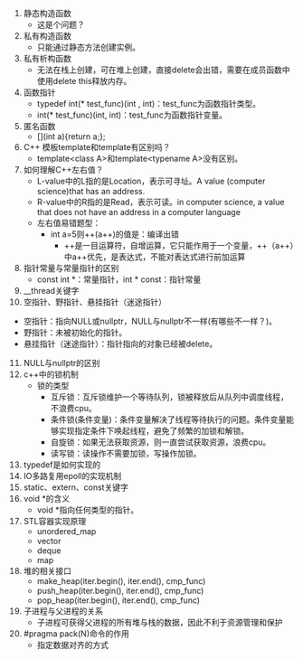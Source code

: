 1. 静态构造函数
   - 这是个问题？
2. 私有构造函数
   - 只能通过静态方法创建实例。
3. 私有析构函数
   - 无法在栈上创建，可在堆上创建，直接delete会出错，需要在成员函数中使用delete this释放内存。
4. 函数指针
   - typedef int(* test_func)(int , int)：test_func为函数指针类型。
   - int(* test_func)(int, int)：test_func为函数指针变量。
5. 匿名函数
   - [\](int a\){return a;};
6. C++ 模板template和template有区别吗？
   - template\<class A\>和template\<typename A\>没有区别。
7. 如何理解C++左右值？
   - L-value中的L指的是Location，表示可寻址。A value (computer science)that has an address.
   - R-value中的R指的是Read，表示可读。in computer science, a value that does not have an address in a computer language
   - 左右值易错题型：
     - int a=5则++(a++)的值是：编译出错
       - ++是一目运算符，自增运算，它只能作用于一个变量，++（a++）中a++优先，是表达式，不能对表达式进行前加运算
8. 指针常量与常量指针的区别
   - const int *：常量指针，int * const：指针常量
9. __thread关键字
10. 空指针、野指针、悬挂指针（迷途指针）
  - 空指针：指向NULL或nullptr，NULL与nullptr不一样(有哪些不一样？)。
  - 野指针：未被初始化的指针。
  - 悬挂指针（迷途指针）：指针指向的对象已经被delete。
11. NULL与nullptr的区别
12. c++中的锁机制
    - 锁的类型
      - 互斥锁：互斥锁维护一个等待队列，锁被释放后从队列中调度线程，不浪费cpu。
      - 条件锁(条件变量)：条件变量解决了线程等待执行的问题。条件变量能够实现指定条件下唤起线程，避免了频繁的加锁和解锁。
      - 自旋锁：如果无法获取资源，则一直尝试获取资源，浪费cpu。
      - 读写锁：读操作不需要加锁，写操作加锁。
13. typedef是如何实现的
14. IO多路复用epoll的实现机制
15. static、extern、const关键字
16. void *的含义
    - void *指向任何类型的指针。
17. STL容器实现原理
    - unordered_map
    - vector
    - deque
    - map
18. 堆的相关接口
    - make_heap(iter.begin(), iter.end(), cmp_func)
    - push_heap(iter.begin(), iter.end(), cmp_func)
    - pop_heap(iter.begin(), iter.end(), cmp_func)
19. 子进程与父进程的关系
    - 子进程可获得父进程的所有堆与栈的数据，因此不利于资源管理和保护
20. \#pragma pack(N)命令的作用
    - 指定数据对齐的方式